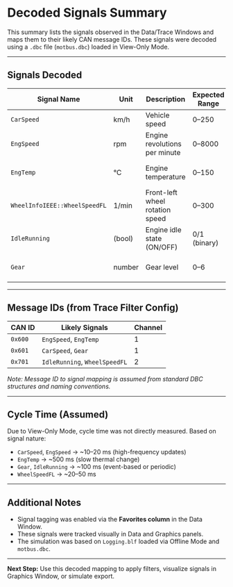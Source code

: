# Decoded Signals Summary

This summary lists the signals observed in the Data/Trace Windows and maps them to their likely CAN message IDs. These signals were decoded using a `.dbc` file (`motbus.dbc`) loaded in View-Only Mode.

---

## Signals Decoded

| Signal Name                    | Unit     | Description                             | Expected Range | Observations                  |
|--------------------------------|----------|----------------------------------------|----------------|-------------------------------|
| `CarSpeed`                     | km/h     | Vehicle speed                          | 0–250          | Standard motion range         |
| `EngSpeed`                     | rpm      | Engine revolutions per minute          | 0–8000         | High refresh rate, real-time  |
| `EngTemp`                      | °C       | Engine temperature                     | 0–150          | Slowly rising during warm-up  |
| `WheelInfoIEEE::WheelSpeedFL`  | 1/min    | Front-left wheel rotation speed        | 0–300          | Similar pattern to CarSpeed   |
| `IdleRunning`                  | (bool)   | Engine idle state (ON/OFF)             | 0/1 (binary)   | Tied to throttle/off-pedal    |
| `Gear`                         | number   | Gear level                             | 0–6            | Mapped to graphical dashboard |

---

## Message IDs (from Trace Filter Config)

| CAN ID   | Likely Signals                     | Channel |
|----------|------------------------------------|---------|
| `0x600`  | `EngSpeed`, `EngTemp`              | 1       |
| `0x601`  | `CarSpeed`, `Gear`                 | 1       |
| `0x701`  | `IdleRunning`, `WheelSpeedFL`      | 2       |

*Note: Message ID to signal mapping is assumed from standard DBC structures and naming conventions.*

---

## Cycle Time (Assumed)

Due to View-Only Mode, cycle time was not directly measured. Based on signal nature:

- `CarSpeed`, `EngSpeed` → ~10–20 ms (high-frequency updates)
- `EngTemp` → ~500 ms (slow thermal change)
- `Gear`, `IdleRunning` → ~100 ms (event-based or periodic)
- `WheelSpeedFL` → ~20–50 ms

---

## Additional Notes

- Signal tagging was enabled via the **Favorites column** in the Data Window.
- These signals were tracked visually in Data and Graphics panels.
- The simulation was based on `Logging.blf` loaded via Offline Mode and `motbus.dbc`.

---

**Next Step:** Use this decoded mapping to apply filters, visualize signals in Graphics Window, or simulate export.

